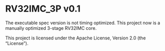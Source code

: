 # RV32IMC_3P v0.1

The executable spec version is not timing optimized. This project now is a manually optimized 3-stage RV32IMC core.

This project is licensed under the Apache License, Version 2.0 (the “License”).

